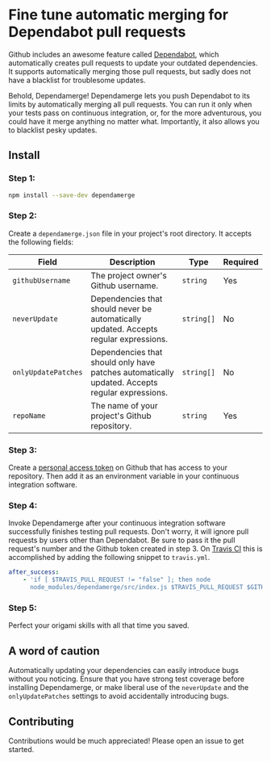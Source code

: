 # Fine tune automatic merging for Dependabot pull requests

Github includes an awesome feature called [Dependabot](https://dependabot.com/), which
automatically creates pull requests to update your outdated dependencies. It supports
automatically merging those pull requests, but sadly does not have a blacklist for
troublesome updates.

Behold, Dependamerge! Dependamerge lets you push Dependabot to its limits by
automatically merging all pull requests. You can run it only when your tests pass on
continuous integration, or, for the more adventurous, you could have it merge anything
no matter what. Importantly, it also allows you to blacklist pesky updates.

## Install

### Step 1:

```bash
npm install --save-dev dependamerge
```

### Step 2:

Create a `dependamerge.json` file in your project's root directory. It accepts the
following fields:

| Field               | Description                                                                                    | Type       | Required |
| ------------------- | ---------------------------------------------------------------------------------------------- | ---------- | -------- |
| `githubUsername`    | The project owner's Github username.                                                           | `string`   | Yes      |
| `neverUpdate`       | Dependencies that should never be automatically updated. Accepts regular expressions.          | `string[]` | No       |
| `onlyUpdatePatches` | Dependencies that should only have patches automatically updated. Accepts regular expressions. | `string[]` | No       |
| `repoName`          | The name of your project's Github repository.                                                  | `string`   | Yes      |

### Step 3:

Create a
[personal access token](https://help.github.com/en/github/authenticating-to-github/creating-a-personal-access-token-for-the-command-line)
on Github that has access to your repository. Then add it as an environment variable in
your continuous integration software.

### Step 4:

Invoke Dependamerge after your continuous integration software successfully finishes
testing pull requests. Don't worry, it will ignore pull requests by users other than
Dependabot. Be sure to pass it the pull request's number and the Github token created in
step 3. On [Travis CI](https://travis-ci.com/) this is accomplished by adding the
following snippet to `travis.yml`.

```yml
after_success:
    - 'if [ $TRAVIS_PULL_REQUEST != "false" ]; then node
      node_modules/dependamerge/src/index.js $TRAVIS_PULL_REQUEST $GITHUB_TOKEN; fi'
```

### Step 5:

Perfect your origami skills with all that time you saved.

## A word of caution

Automatically updating your dependencies can easily introduce bugs without you noticing.
Ensure that you have strong test coverage before installing Dependamerge, or make
liberal use of the `neverUpdate` and the `onlyUpdatePatches` settings to avoid
accidentally introducing bugs.

## Contributing

Contributions would be much appreciated! Please open an issue to get started.
